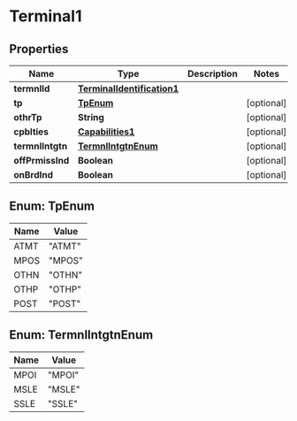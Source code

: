 

# Terminal1

## Properties

Name | Type | Description | Notes
------------ | ------------- | ------------- | -------------
**termnlId** | [**TerminalIdentification1**](TerminalIdentification1.md) |  | 
**tp** | [**TpEnum**](#TpEnum) |  |  [optional]
**othrTp** | **String** |  |  [optional]
**cpblties** | [**Capabilities1**](Capabilities1.md) |  |  [optional]
**termnlIntgtn** | [**TermnlIntgtnEnum**](#TermnlIntgtnEnum) |  |  [optional]
**offPrmissInd** | **Boolean** |  |  [optional]
**onBrdInd** | **Boolean** |  |  [optional]



## Enum: TpEnum

Name | Value
---- | -----
ATMT | &quot;ATMT&quot;
MPOS | &quot;MPOS&quot;
OTHN | &quot;OTHN&quot;
OTHP | &quot;OTHP&quot;
POST | &quot;POST&quot;



## Enum: TermnlIntgtnEnum

Name | Value
---- | -----
MPOI | &quot;MPOI&quot;
MSLE | &quot;MSLE&quot;
SSLE | &quot;SSLE&quot;




